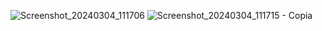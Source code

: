 
![Screenshot_20240304_111706](https://github.com/LuizFurmann/Android-Java-App/assets/72764480/3c651f7a-1f19-472a-933d-8f8ae0e78b8e)
![Screenshot_20240304_111715 - Copia](https://github.com/LuizFurmann/Android-Java-App/assets/72764480/2abe7cc2-6516-4659-8873-e00eb691c4e8)
